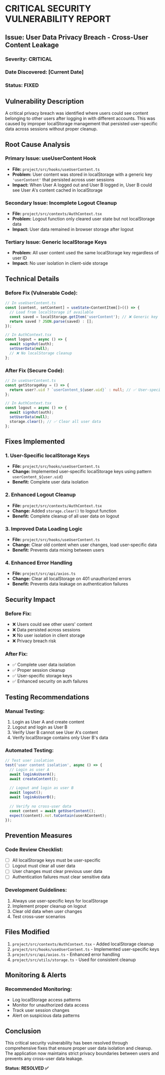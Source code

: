 # CRITICAL SECURITY VULNERABILITY REPORT

## Issue: User Data Privacy Breach - Cross-User Content Leakage

### **Severity: CRITICAL**

### **Date Discovered:** [Current Date]
### **Status:** FIXED

## **Vulnerability Description**

A critical privacy breach was identified where users could see content belonging to other users after logging in with different accounts. This was caused by improper localStorage management that persisted user-specific data across sessions without proper cleanup.

## **Root Cause Analysis**

### **Primary Issue: useUserContent Hook**
- **File:** `project/src/hooks/useUserContent.ts`
- **Problem:** User content was stored in localStorage with a generic key `'userContent'` that persisted across user sessions
- **Impact:** When User A logged out and User B logged in, User B could see User A's content cached in localStorage

### **Secondary Issue: Incomplete Logout Cleanup**
- **File:** `project/src/contexts/AuthContext.tsx`
- **Problem:** Logout function only cleared user state but not localStorage data
- **Impact:** User data remained in browser storage after logout

### **Tertiary Issue: Generic localStorage Keys**
- **Problem:** All user content used the same localStorage key regardless of user ID
- **Impact:** No user isolation in client-side storage

## **Technical Details**

### **Before Fix (Vulnerable Code):**
```typescript
// In useUserContent.ts
const [content, setContent] = useState<ContentItem[]>(() => {
  // Load from localStorage if available
  const saved = localStorage.getItem('userContent'); // ❌ Generic key
  return saved ? JSON.parse(saved) : [];
});

// In AuthContext.tsx
const logout = async () => {
  await signOut(auth);
  setUserData(null);
  // ❌ No localStorage cleanup
};
```

### **After Fix (Secure Code):**
```typescript
// In useUserContent.ts
const getStorageKey = () => {
  return user?.uid ? `userContent_${user.uid}` : null; // ✅ User-specific key
};

// In AuthContext.tsx
const logout = async () => {
  await signOut(auth);
  setUserData(null);
  storage.clear(); // ✅ Clear all user data
};
```

## **Fixes Implemented**

### **1. User-Specific localStorage Keys**
- **File:** `project/src/hooks/useUserContent.ts`
- **Change:** Implemented user-specific localStorage keys using pattern `userContent_${user.uid}`
- **Benefit:** Complete user data isolation

### **2. Enhanced Logout Cleanup**
- **File:** `project/src/contexts/AuthContext.tsx`
- **Change:** Added `storage.clear()` to logout function
- **Benefit:** Complete cleanup of all user data on logout

### **3. Improved Data Loading Logic**
- **File:** `project/src/hooks/useUserContent.ts`
- **Change:** Clear old content when user changes, load user-specific data
- **Benefit:** Prevents data mixing between users

### **4. Enhanced Error Handling**
- **File:** `project/src/api/axios.ts`
- **Change:** Clear all localStorage on 401 unauthorized errors
- **Benefit:** Prevents data leakage on authentication failures

## **Security Impact**

### **Before Fix:**
- ❌ Users could see other users' content
- ❌ Data persisted across sessions
- ❌ No user isolation in client storage
- ❌ Privacy breach risk

### **After Fix:**
- ✅ Complete user data isolation
- ✅ Proper session cleanup
- ✅ User-specific storage keys
- ✅ Enhanced security on auth failures

## **Testing Recommendations**

### **Manual Testing:**
1. Login as User A and create content
2. Logout and login as User B
3. Verify User B cannot see User A's content
4. Verify localStorage contains only User B's data

### **Automated Testing:**
```typescript
// Test user isolation
test('user content isolation', async () => {
  // Login as user A
  await loginAsUserA();
  await createContent();
  
  // Logout and login as user B
  await logout();
  await loginAsUserB();
  
  // Verify no cross-user data
  const content = await getUserContent();
  expect(content).not.toContain(userAContent);
});
```

## **Prevention Measures**

### **Code Review Checklist:**
- [ ] All localStorage keys must be user-specific
- [ ] Logout must clear all user data
- [ ] User changes must clear previous user data
- [ ] Authentication failures must clear sensitive data

### **Development Guidelines:**
1. Always use user-specific keys for localStorage
2. Implement proper cleanup on logout
3. Clear old data when user changes
4. Test cross-user scenarios

## **Files Modified**

1. `project/src/contexts/AuthContext.tsx` - Added localStorage cleanup
2. `project/src/hooks/useUserContent.ts` - Implemented user-specific keys
3. `project/src/api/axios.ts` - Enhanced error handling
4. `project/src/utils/storage.ts` - Used for consistent cleanup

## **Monitoring & Alerts**

### **Recommended Monitoring:**
- Log localStorage access patterns
- Monitor for unauthorized data access
- Track user session changes
- Alert on suspicious data patterns

## **Conclusion**

This critical security vulnerability has been resolved through comprehensive fixes that ensure proper user data isolation and cleanup. The application now maintains strict privacy boundaries between users and prevents any cross-user data leakage.

**Status: RESOLVED ✅** 